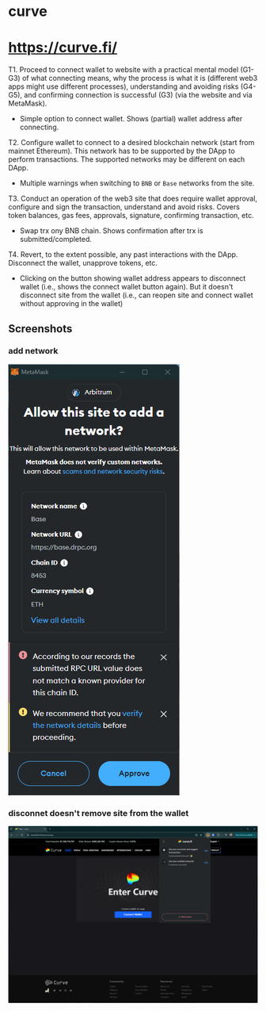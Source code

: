 # curve
# https://curve.fi/

T1. Proceed to connect wallet to website with a practical mental model (G1-G3) of what connecting means, why the process is what it is (different web3 apps might use different processes), understanding and avoiding risks (G4-G5), and confirming connection is successful (G3) (via the website and via MetaMask).

- Simple option to connect wallet. Shows (partial) wallet address after connecting.

T2. Configure wallet to connect to a desired blockchain network (start from mainnet Ethereum). This network has to be supported by the DApp to perform transactions. The supported networks may be different on each DApp.

- Multiple warnings when switching to `BNB` or `Base` networks from the site.

T3. Conduct an operation of the web3 site that does require wallet approval, configure and sign the transaction, understand and avoid risks. Covers token balances, gas fees, approvals, signature, confirming transaction, etc.

- Swap trx ony BNB chain. Shows confirmation after trx is submitted/completed.

T4. Revert, to the extent possible, any past interactions with the DApp. Disconnect the wallet, unapprove tokens, etc. 

- Clicking on the button showing wallet address appears to disconnect wallet (i.e., shows the connect wallet button again). But it doesn't disconnect site from the wallet (i.e., can reopen site and connect wallet without approving in the wallet)

## Screenshots
### add network
![wallet](image-97.png)

### disconnet doesn't remove site from the wallet
![wallet](image-96.png)